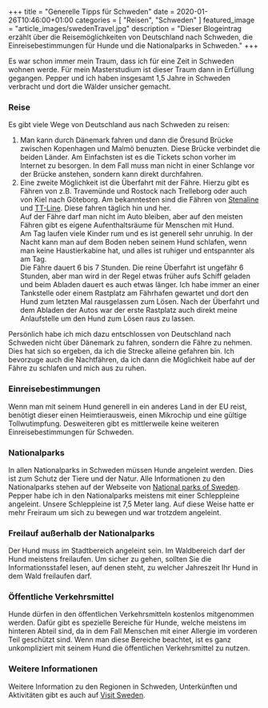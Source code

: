 +++
title =  "Generelle Tipps für Schweden"
date = 2020-01-26T10:46:00+01:00
categories = [
    "Reisen",
    "Schweden"
]
featured_image = "article_images/swedenTravel.jpg"
description = "Dieser Blogeintrag erzählt über die Reisemöglichkeiten von Deutschland nach Schweden, die Einreisebestimmungen für Hunde und die Nationalparks in Schweden."
+++

Es war schon immer mein Traum, dass ich für eine Zeit in Schweden wohnen werde. Für mein Masterstudium ist dieser Traum dann in Erfüllung gegangen. Pepper und ich haben insgesamt 1,5 Jahre in Schweden verbracht und dort die Wälder unsicher gemacht.


### Reise
Es gibt viele Wege von Deutschland aus nach Schweden zu reisen:
1. Man kann durch Dänemark fahren und dann die Öresund Brücke zwischen Kopenhagen und Malmö benuzten. Diese Brücke verbindet die beiden Länder. Am Einfachsten ist es die Tickets schon vorher im Internet zu besorgen. In dem Fall muss man nicht in einer Schlange vor der Brücke anstehen, sondern kann direkt durchfahren.
2. Eine zweite Möglichkeit ist die Überfahrt mit der Fähre. Hierzu gibt es Fähren von z.B. Travemünde und Rostock nach Trelleborg oder auch von Kiel nach Göteborg. Am bekanntesten sind die Fähren von [Stenaline](https://www.stenaline.de/) und [TT-Line](https://www.ttline.com/de/passage/). Diese fahren täglich hin und her.  
Auf der Fähre darf man nicht im Auto bleiben, aber auf den meisten Fähren gibt es eigene Aufenthaltsräume für Menschen mit Hund.  
Am Tag laufen viele Kinder rum und es ist generell sehr unruhig. In der Nacht kann man auf dem Boden neben seinem Hund schlafen, wenn man keine Haustierkabine hat, und alles ist ruhiger und entspannter als am Tag.  
Die Fähre dauert 6 bis 7 Stunden. Die reine Überfahrt ist ungefähr 6 Stunden, aber man wird in der Regel etwas früher aufs Schiff geladen und beim Abladen dauert es auch etwas länger. Ich habe immer an einer Tankstelle oder einem Rastplatz am Fährhafen gewartet und dort den Hund zum letzten Mal rausgelassen zum Lösen. Nach der Überfahrt und dem Abladen der Autos war der erste Rastplatz auch direkt meine Anlaufstelle um den Hund zum Lösen raus zu lassen.

Persönlich habe ich mich dazu entschlossen von Deutschland nach Schweden nicht über Dänemark zu fahren, sondern die Fähre zu nehmen. Dies hat sich so ergeben, da ich die Strecke alleine gefahren bin. Ich bevorzuge auch die Nachtfähren, da ich dann die Möglichkeit habe auf der Fähre zu schlafen und mich aus zu ruhen.


### Einreisebestimmungen
Wenn man mit seinem Hund generell in ein anderes Land in der EU reist, benötigt dieser einen Heimtierausweis, einen Mikrochip und eine gültige Tollwutimpfung. Desweiteren gibt es mittlerweile keine weiteren Einreisebestimmungen für Schweden.


### Nationalparks
In allen Nationalparks in Schweden müssen Hunde angeleint werden. Dies ist zum Schutz der Tiere und der Natur. Alle Informationen zu den Nationalparks stehen auf der Webseite von [National parks of Sweden](http://www.nationalparksofsweden.se/de/).  
Pepper habe ich in den Nationalparks meistens mit einer Schleppleine angeleint. Unsere Schleppleine ist 7,5 Meter lang. Auf diese Weise hatte er mehr Freiraum um sich zu bewegen und war trotzdem angeleint.


### Freilauf außerhalb der Nationalparks
Der Hund muss im Stadtbereich angeleint sein. Im Waldbereich darf der Hund meistens freilaufen. Um sicher zu gehen, sollten Sie die Informationsstafel lesen, auf denen steht, zu welcher Jahreszeit Ihr Hund in dem Wald freilaufen darf.


### Öffentliche Verkehrsmittel
Hunde dürfen in den öffentlichen Verkehrsmitteln kostenlos mitgenommen werden. Dafür gibt es spezielle Bereiche für Hunde, welche meistens im hinteren Abteil sind, da in dem Fall Menschen mit einer Allergie im vorderen Teil geschützt sind. Wenn man diese Bereiche beachtet, ist es ganz unkompliziert mit seinem Hund die öffentlichen Verkehrsmittel zu nutzen.


### Weitere Informationen
Weitere Information zu den Regionen in Schweden, Unterkünften und Aktivitäten gibt es auch auf [Visit Sweden](https://visitsweden.de/).
